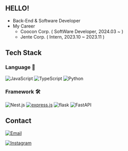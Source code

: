 ## HELLO!

- Back-End & Software Developer
- My Career
    - Coocon Corp. ( SoftWare Developer, 2024.03 ~ )
    - Jente Corp. ( Intern, 2023.10 ~ 2023.11 )

## Tech Stack

### **Language** 📜

![JavaScript](https://img.shields.io/badge/JavaScript-F7DF1E?logo=javascript&logoColor=black&style=for-the-badge)
![TypeScript](https://img.shields.io/badge/TypeScript-3178C6?logo=typescript&logoColor=white&style=for-the-badge)
![Python](https://img.shields.io/badge/Python-3776AB?logo=python&logoColor=white&style=for-the-badge)

### **Framework** 🛠️

![Nest.js](https://img.shields.io/badge/Nest.js-%23E0234E.svg?style=for-the-badge&logo=NestJS&logoColor=white)
[![express.js](https://img.shields.io/badge/Express.js-000000?style=for-the-badge&logo=Express&logoColor=white)](https://expressjs.com)
![flask](https://img.shields.io/badge/flask-000000?style=for-the-badge&logo=flask&logoColor=white)
![FastAPI](https://img.shields.io/badge/FastAPI-009688?style=for-the-badge&logo=fastapi&logoColor=white)

## Contact

[![Email](https://img.shields.io/badge/email-ED2939?logo=gmail&logoColor=white&style=for-the-badge)](mailto:shinms0519@gmail.com)

[![Instagram](https://img.shields.io/badge/Instagram-E4405F?logo=instagram&logoColor=white&style=for-the-badge)](https://www.instagram.com/console.count/)


